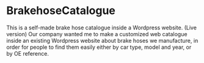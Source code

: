 # BrakehoseCatalogue
This is a self-made brake hose catalogue inside a Wordpress website. (Live version)
Our company wanted me to make a customized web catalogue inside an existing Wordpress website
about brake hoses we manufacture, in order for people to find them easily
either by car type, model and year, or by OE reference.
